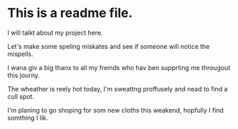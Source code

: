 # This is a readme file.

I will talkt about my project here.

Let's make some speling miskates and see if someone will notice the mispells.

I wana giv a big thanx to all my freinds who hav ben supprting me througout this journy.

The wheather is reely hot today, I'm sweattng proffusely and nead to find a cull spot.

I'm planing to go shoping for som new cloths this weakend, hopfully I find somthing I lik.

